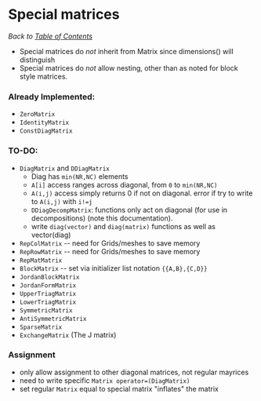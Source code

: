 # Special matrices

_Back to [Table of Contents](README.md)_

* Special matrices do *not* inherit from Matrix since dimensions() will distinguish
* Special matrices do *not* allow nesting, other than as noted for block style matrices.


### Already Implemented:
* `ZeroMatrix`
* `IdentityMatrix`
* `ConstDiagMatrix`

### TO-DO:
* `DiagMatrix` and `DDiagMatrix`
   * Diag has `min(NR,NC)` elements 
   * `A[i]` access ranges across diagonal, from `0` to `min(NR,NC)`
   * `A(i,j)` access simply returns 0 if not on diagonal. error if try to write to `A(i,j)` with `i!=j`
   * `DDiagDecompMatrix`: functions only act on diagonal (for use in decompositions) (note this documentation).
   * write `diag(vector)` and `diag(matrix)` functions as well as vector(diag)
* `RepColMatrix` -- need for Grids/meshes to save memory
* `RepRowMatrix` -- need for Grids/meshes to save memory
* `RepMatMatrix`
* `BlockMatrix` -- set via initializer list notation `{{A,B},{C,D}}` 
* `JordanBlockMatrix`
* `JordanFormMatrix`
* `UpperTriagMatrix`
* `LowerTriagMatrix`
* `SymmetricMatrix`
* `AntiSymmetricMatrix`
* `SparseMatrix`
* `ExchangeMatrix` (The J matrix)


### Assignment
* only allow assignment to other diagonal matrices, not regular mayrices
* need to write specific `Matrix operator=(DiagMatrix)`
* set regular `Matrix` equal to special matrix "inflates" the matrix

